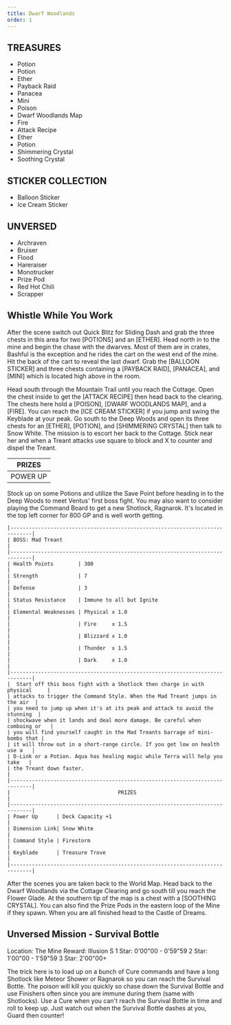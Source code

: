 ```yaml
---
title: Dwarf Woodlands
order: 1
---
```



##         TREASURES ##

*  Potion
*  Potion
*  Ether
*  Payback Raid
*  Panacea
*  Mini
*  Poison
*  Dwarf Woodlands Map
*  Fire
*  Attack Recipe
*  Ether
*  Potion
*  Shimmering Crystal
*  Soothing Crystal

##         STICKER COLLECTION ##

*  Balloon Sticker
*  Ice Cream Sticker

##         UNVERSED ##

* Archraven
* Bruiser
* Flood
* Hareraiser
* Monotrucker
* Prize Pod
* Red Hot Chili
* Scrapper

## Whistle While You Work ##

After the scene switch out Quick Blitz for Sliding Dash and grab the three
chests in this area for two [POTIONS] and an [ETHER]. Head north in to the mine
and begin the chase with the dwarves. Most of them are in crates, Bashful is the
exception and he rides the cart on the west end of the mine. Hit the back of the
cart to reveal the last dwarf. Grab the [BALLOON STICKER] and three chests
containing a [PAYBACK RAID], [PANACEA], and [MINI] which is located high above
in the room.

Head south through the Mountain Trail until you reach the Cottage. Open the
chest inside to get the [ATTACK RECIPE] then head back to the clearing. The
chests here hold a [POISON], [DWARF WOODLANDS MAP], and a [FIRE]. You can reach
the [ICE CREAM STICKER] if you jump and swing the Keyblade at your peak. Go
south to the Deep Woods and open its three chests for an [ETHER], [POTION], and
[SHIMMERING CRYSTAL] then talk to Snow White. The mission is to escort her back
to the Cottage. Stick near her and when a Treant attacks use square to block and
X to counter and dispel the Treant.


|                     PRIZES                    |
|-----------------------------------------------|
| POWER UP       | Maximum HP Up                |


Stock up on some Potions and utilize the Save Point before heading in to the
Deep Woods to meet Ventus' first boss fight. You may also want to consider
playing the Command Board to get a new Shotlock, Ragnarok. It's located in the
top left corner for 800 GP and is well worth getting.

```
|-----------------------------------------------------------------------------|
| BOSS: Mad Treant                                                            |
|-----------------------------------------------------------------------------|
| Health Points        | 300                                                  |
| Strength             | 7                                                    |
| Defense              | 3                                                    |
| Status Resistance    | Immune to all but Ignite                             |
| Elemental Weaknesses | Physical x 1.0                                       |
|                      | Fire     x 1.5                                       |
|                      | Blizzard x 1.0                                       |
|                      | Thunder  x 1.5                                       |
|                      | Dark     x 1.0                                       |
|-----------------------------------------------------------------------------|
|  Start off this boss fight with a Shotlock then charge in with physical     |
| attacks to trigger the Command Style. When the Mad Treant jumps in the air  |
| you need to jump up when it's at its peak and attack to avoid the stunning  |
| shockwave when it lands and deal more damage. Be careful when comboing or   |
| you will find yourself caught in the Mad Treants barrage of mini-bombs that |
| it will throw out in a short-range circle. If you get low on health use a   |
| D-Link or a Potion. Aqua has healing magic while Terra will help you take   |
| the Treant down faster.                                                     |
|-----------------------------------------------------------------------------|
|                                   PRIZES                                    |
|-----------------------------------------------------------------------------|
| Power Up      | Deck Capacity +1                                            |
| Dimension Link| Snow White                                                  |
| Command Style | Firestorm                                                   |
| Keyblade      | Treasure Trove                                              |
|-----------------------------------------------------------------------------|
```

After the scenes you are taken back to the World Map. Head back to the Dwarf
Woodlands via the Cottage Clearing and go south till you reach the Flower Glade.
At the southern tip of the map is a chest with a [SOOTHING CRYSTAL]. You can
also find the Prize Pods in the eastern loop of the Mine if they spawn. When you
are all finished head to the Castle of Dreams.

## Unversed Mission - Survival Bottle ##

Location: The Mine
Reward: Illusion S
1 Star: 0'00"00 - 0'59"59
2 Star: 1'00"00 - 1'59"59
3 Star: 2'00"00+

The trick here is to load up on a bunch of Cure commands and have a long
Shotlock like Meteor Shower or Ragnarok so you can reach the Survival Bottle.
The poison will kill you quickly so chase down the Survival Bottle and use
Finishers often since you are immune during them (same with Shotlocks). Use a
Cure when you can't reach the Survival Bottle in time and roll to keep up. Just
watch out when the Survival Bottle dashes at you, Guard then counter!


